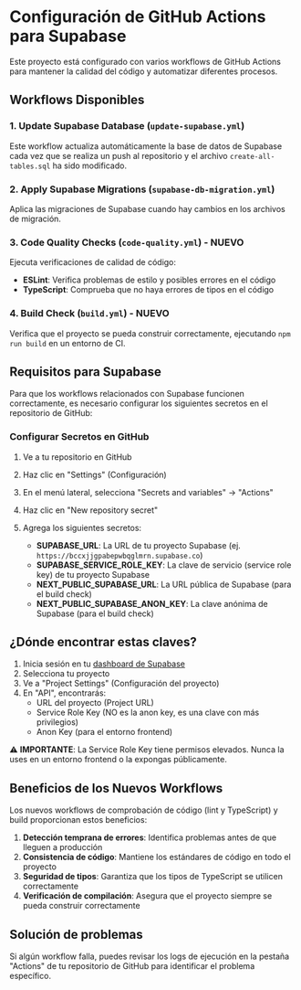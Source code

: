 # Configuración de GitHub Actions para Supabase

Este proyecto está configurado con varios workflows de GitHub Actions para mantener la calidad del código y automatizar diferentes procesos.

## Workflows Disponibles

### 1. Update Supabase Database (`update-supabase.yml`)

Este workflow actualiza automáticamente la base de datos de Supabase cada vez que se realiza un push al repositorio y el archivo `create-all-tables.sql` ha sido modificado.

### 2. Apply Supabase Migrations (`supabase-db-migration.yml`)

Aplica las migraciones de Supabase cuando hay cambios en los archivos de migración.

### 3. Code Quality Checks (`code-quality.yml`) - NUEVO

Ejecuta verificaciones de calidad de código:

- **ESLint**: Verifica problemas de estilo y posibles errores en el código
- **TypeScript**: Comprueba que no haya errores de tipos en el código

### 4. Build Check (`build.yml`) - NUEVO

Verifica que el proyecto se pueda construir correctamente, ejecutando `npm run build` en un entorno de CI.

## Requisitos para Supabase

Para que los workflows relacionados con Supabase funcionen correctamente, es necesario configurar los siguientes secretos en el repositorio de GitHub:

### Configurar Secretos en GitHub

1. Ve a tu repositorio en GitHub
2. Haz clic en "Settings" (Configuración)
3. En el menú lateral, selecciona "Secrets and variables" → "Actions"
4. Haz clic en "New repository secret"
5. Agrega los siguientes secretos:

   - **SUPABASE_URL**: La URL de tu proyecto Supabase (ej. `https://bccxjjgpabepwbqglmrn.supabase.co`)
   - **SUPABASE_SERVICE_ROLE_KEY**: La clave de servicio (service role key) de tu proyecto Supabase
   - **NEXT_PUBLIC_SUPABASE_URL**: La URL pública de Supabase (para el build check)
   - **NEXT_PUBLIC_SUPABASE_ANON_KEY**: La clave anónima de Supabase (para el build check)

## ¿Dónde encontrar estas claves?

1. Inicia sesión en tu [dashboard de Supabase](https://app.supabase.com)
2. Selecciona tu proyecto
3. Ve a "Project Settings" (Configuración del proyecto)
4. En "API", encontrarás:
   - URL del proyecto (Project URL)
   - Service Role Key (NO es la anon key, es una clave con más privilegios)
   - Anon Key (para el entorno frontend)

⚠️ **IMPORTANTE**: La Service Role Key tiene permisos elevados. Nunca la uses en un entorno frontend o la expongas públicamente.

## Beneficios de los Nuevos Workflows

Los nuevos workflows de comprobación de código (lint y TypeScript) y build proporcionan estos beneficios:

1. **Detección temprana de errores**: Identifica problemas antes de que lleguen a producción
2. **Consistencia de código**: Mantiene los estándares de código en todo el proyecto
3. **Seguridad de tipos**: Garantiza que los tipos de TypeScript se utilicen correctamente
4. **Verificación de compilación**: Asegura que el proyecto siempre se pueda construir correctamente

## Solución de problemas

Si algún workflow falla, puedes revisar los logs de ejecución en la pestaña "Actions" de tu repositorio de GitHub para identificar el problema específico.
